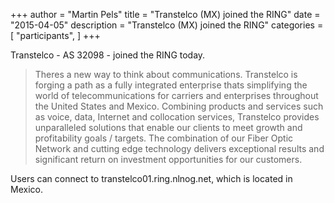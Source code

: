 +++
author = "Martin Pels"
title = "Transtelco (MX) joined the RING"
date = "2015-04-05"
description = "Transtelco (MX) joined the RING"
categories = [
    "participants",
]
+++

Transtelco - AS 32098 - joined the RING today.

> Theres a new way to think about communications. Transtelco is forging a path as a fully integrated enterprise thats simplifying the world of telecommunications for carriers and enterprises throughout the United States and Mexico. Combining products and services such as voice, data, Internet and collocation services, Transtelco provides unparalleled solutions that enable our clients to meet growth and profitability goals / targets. The combination of our Fiber Optic Network and cutting edge technology delivers exceptional results and significant return on investment opportunities for our customers.

Users can connect to transtelco01.ring.nlnog.net, which is located in Mexico.



